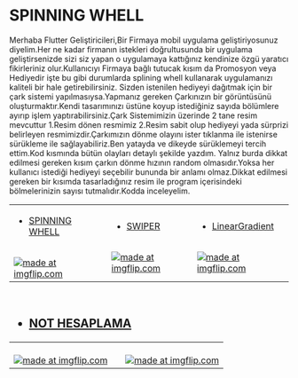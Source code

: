 # SPINNING WHELL
Merhaba Flutter Geliştiricileri,Bir Firmaya mobil uygulama geliştiriyosunuz diyelim.Her ne kadar firmanın istekleri doğrultusunda bir uygulama geliştirsenizde sizi siz yapan o uygulamaya kattığınız kendinize özgü yaratıcı fikirleriniz olur.Kullanıcıyı Firmaya bağlı tutucak kısım da Promosyon veya Hediyedir işte bu gibi durumlarda splining whell kullanarak uygulamanızı kaliteli bir hale getirebilirsiniz.
Sizden istenilen hediyeyi dağıtmak için bir çark sistemi yapılmasıysa.Yapmanız gereken Çarkınızın bir görüntüsünü oluşturmaktır.Kendi tasarımınızı üstüne koyup istediğiniz sayıda bölümlere ayırıp işlem yaptırabilirsiniz.Çark Sistemimizin üzerinde 2 tane resim mevcuttur
1.Resim dönen resmimiz 2.Resim sabit olup hediyeyi yada sürprizi belirleyen resmimizdir.Çarkımızın dönme olayını ister tıklanma ile istenirse sürükleme ile sağlayabiliriz.Ben yatayda ve dikeyde sürüklemeyi tercih ettim.Kod kısmında bütün olayları detaylı şekilde yazdım.
Yalnız burda dikkat edilmesi gereken kısım çarkın dönme hızının random olmasıdır.Yoksa her kullanıcı istediği hediyeyi seçebilir bununda bir anlamı olmaz.Dikkat edilmesi gereken bir kısımda tasarladığınız resim ile program içerisindeki bölmelerinizin sayısı tutmalıdır.Kodda inceleyelim.
  <table>
      <tr>
         <td>
       
- [SPINNING WHELL](https://github.com/harunayyildiz/flutterwidget/blob/master/lib/ImageSlider.dart)
<br>
<a href="https://imgflip.com/gif/3pby4b"><img src="https://i.imgflip.com/3pby4b.gif" title="made at imgflip.com"/></a>
        </td>
         <td>
           <td>
       
- [SWIPER](https://github.com/harunayyildiz/flutterwidget1/blob/master/lib/SwiperWidget.dart)
<br>
<a href="https://imgflip.com/gif/3pc1cg"><img src="https://i.imgflip.com/3pc1cg.gif" title="made at imgflip.com"/></a>
        </td>
         <td>
  
  - [LinearGradient](https://github.com/harunayyildiz/flutterwidget1/blob/master/lib/LinearGradient.dart)
  <br>
<a href="https://imgflip.com/gif/3pbyvn"><img src="https://i.imgflip.com/3pbyvn.gif" title="made at imgflip.com"/></a>
        </td>
      </tr>
   </table>
   <br>
   <h2>
  
- [NOT HESAPLAMA](https://github.com/harunayyildiz/flutterwidget1/blob/master/lib/Not_Hesaplama/NotHesaplama.dart)
</h2>
     <table>
      <tr>
         <td>
<br>
<a href="https://imgflip.com/gif/3pc8xz"><img src="https://i.imgflip.com/3pc8xz.gif" title="made at imgflip.com"/></a>
        </td>
         <td>
           <td>
<br>
<a href="https://imgflip.com/gif/3pc91g"><img src="https://i.imgflip.com/3pc91g.gif" title="made at imgflip.com"/></a>
        </td>
      </tr>
   </table>
   
   
